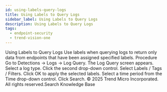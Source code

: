 ```yaml
---
id: using-labels-query-logs
title: Using Labels to Query Logs
sidebar_label: Using Labels to Query Logs
description: Using Labels to Query Logs
tags:
  - endpoint-security
  - trend-vision-one
---
```


 Using Labels to Query Logs Use labels when querying logs to return only data from endpoints that have been assigned specified labels. Procedure Go to Detections → Logs → Log Query. The Log Query screen appears. Select a log type. Click the second drop-down control. Select Labels / Tags / Filters. Click OK to apply the selected labels. Select a time period from the Time drop-down control. Click Search. © 2025 Trend Micro Incorporated. All rights reserved.Search Knowledge Base